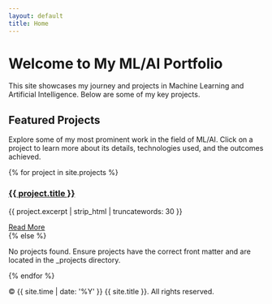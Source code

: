```yaml
---
layout: default
title: Home
---
```


# Welcome to My ML/AI Portfolio

This site showcases my journey and projects in Machine Learning and Artificial Intelligence. Below are some of my key projects.

<section class="featured-section">
  <h2>Featured Projects</h2>
  <p>Explore some of my most prominent work in the field of ML/AI. Click on a project to learn more about its details, technologies used, and the outcomes achieved.</p>
</section>

<div class="project-list">
  {% for project in site.projects %}
    <div class="post-card">
      <h3><a href="{{ project.url }}">{{ project.title }}</a></h3>
      <p>{{ project.excerpt | strip_html | truncatewords: 30 }}</p>
      <a href="{{ project.url }}" class="btn">Read More</a>
    </div>
  {% else %}
    <p>No projects found. Ensure projects have the correct front matter and are located in the _projects directory.</p>
  {% endfor %}
</div>

<footer>
  <p>&copy; {{ site.time | date: '%Y' }} {{ site.title }}. All rights reserved.</p>
</footer>

